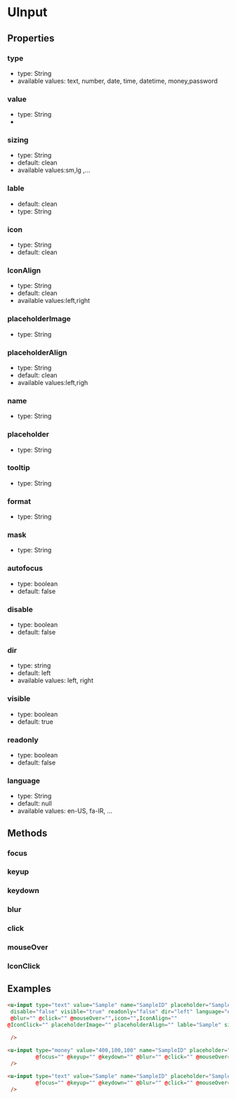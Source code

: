 # UInput

## Properties

### type

* type: String
* available values: text, number, date, time, datetime, money,password

### value

* type: String
* 
### sizing
* type: String
* default: clean
* available values:sm,lg ,... 

### lable
* default: clean
* type: String

### icon
* type: String
* default: clean

### IconAlign

* type: String
* default: clean
* available values:left,right 

### placeholderImage
* type: String

### placeholderAlign

* type: String
* default: clean
* available values:left,righ

### name

* type: String

### placeholder

* type: String

### tooltip

* type: String

### format

* type: String

### mask

* type: String

### autofocus

* type: boolean
* default: false

### disable

* type: boolean
* default: false

### dir

* type: string
* default: left
* available values: left, right

### visible

* type: boolean
* default: true

### readonly

* type: boolean
* default: false

### language

* type: String
* default: null
* available values: en-US, fa-IR, ...


## Methods

### focus
### keyup
### keydown
### blur
### click
### mouseOver
### IconClick
## Examples

```html
<u-input type="text" value="Sample" name="SampleID" placeholder="Sample" tooltip="Sample" format="" mask="" 
 disable="false" visible="true" readonly="false" dir="left" language="en-US" @focus="" @keyup="" @keydown="" 
 @blur="" @click="" @mouseOver="",icon="",IconAlign=""
@IconClick="" placeholderImage="" placeholderAlign="" lable="Sample" sizing=""
         
 />

<u-input type="money" value="400,100,100" name="SampleID" placeholder="1000,000,000" tooltip="Sample" format="" mask="---,---" disable="false" visible="true" readonly="false"  dir="left" language="en-US" sizing="sm"
         @focus="" @keyup="" @keydown="" @blur="" @click="" @mouseOver=""
 />

<u-input type="text" value="Sample" name="SampleID" placeholder="Sample" tooltip="Sample" format="" mask="" disable="false" visible="true" readonly="false" dir="left" language="en-US" 
         @focus="" @keyup="" @keydown="" @blur="" @click="" @mouseOver=""
 />
```
